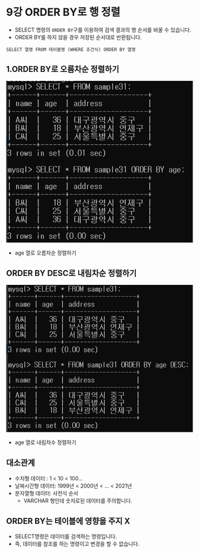 # 9강 ORDER BY로 행 정렬

- SELECT 명령의 `ORDER BY`구를 이용하여 검색 결과의
행 순서를 바꿀 수 있습니다.
- ORDER BY를 하지 않을 경우 저장된 순서대로 반환됩니다.
  
```mysql
SELECT 열명 FROM 테이블명 (WHERE 조건식) ORDER BY 열명
```

## 1.ORDER BY로 오름차순 정렬하기

![](./image/오름차순.png)
- age 열로 오름차순 정렬하기


## ORDER BY DESC로 내림차순 정렬하기

![](./image/내림차순.png)
- age 열로 내림차수 정렬하기
## 대소관계
- 수치형 데이터 : 1 < 10 < 100...
- 날짜시간형 데이터: 1999년 < 2000년 < ... < 2021년
- 문자열형 데이터: 사전식 순서
    - VARCHAR 형인데 숫자로된 데이터를 주의합니다.
    
## ORDER BY는 테이블에 영향을 주지 X
- SELECT명령은 데이터를 검색하는 명령입니다.
- 즉, 데이터를 참조를 하는 명령이고 변경을 할 수 없습니다.
